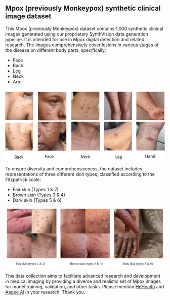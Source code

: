 ## Mpox (previously Monkeypox) synthetic clinical image dataset 

This Mpox (previously Monkeypox) dataset contains 1,000 synthetic clinical images generated using our proprietary SynthVision data generation pipeline. It is intended for use in Mpox digital detection and related research. The images comprehensively cover lesions in various stages of the disease on different body parts, specifically:
- Face
- Back
- Leg
- Neck
- Arm

![Alt text for image](https://github.com/janithaDassanayake/dummyimages/blob/main/gitimage1.jpg?raw=true)

To ensure diversity and comprehensiveness, the dataset includes representations of three different skin types, classified according to the Fitzpatrick scale:
- Fair skin (Types 1 & 2)
- Brown skin (Types 3 & 4)
- Dark skin (Types 5 & 6)

![Alt text for image](https://github.com/janithaDassanayake/dummyimages/blob/main/gitimage2.jpg?raw=true)

This data collection aims to facilitate advanced research and development in medical imaging by providing a diverse and realistic set of Mpox images for model training, validation, and other tasks. Please mention [HeHealth](https://hehealth.ai/) and [Aagee AI](https://www.aagee.ai/) in your research. Thank you.
